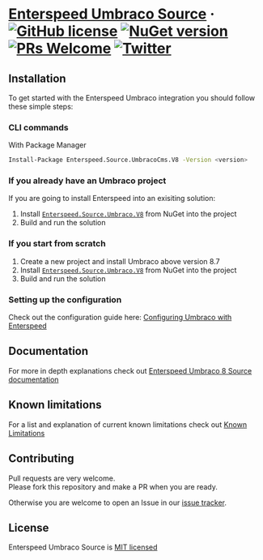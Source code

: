 # [Enterspeed Umbraco Source](https://www.enterspeed.com/) &middot; [![GitHub license](https://img.shields.io/badge/license-MIT-blue.svg)](./LICENSE) [![NuGet version](https://img.shields.io/nuget/v/Enterspeed.Source.UmbracoCms.V8)](https://www.nuget.org/packages/Enterspeed.Source.UmbracoCms.V8/) [![PRs Welcome](https://img.shields.io/badge/PRs-welcome-brightgreen.svg)](https://github.com/enterspeedhq/enterspeed-source-umbraco-cms/pulls) [![Twitter](https://img.shields.io/twitter/follow/enterspeedhq?style=social)](https://twitter.com/enterspeedhq)

## Installation

To get started with the Enterspeed Umbraco integration you should follow these simple steps:

### CLI commands

With Package Manager

```bash
Install-Package Enterspeed.Source.UmbracoCms.V8 -Version <version>
```

### If you already have an Umbraco project

If you are going to install Enterspeed into an exisiting solution:

1. Install [`Enterspeed.Source.Umbraco.V8`](https://www.nuget.org/packages/Enterspeed.Source.UmbracoCms.V8/) from NuGet into the project
2. Build and run the solution

### If you start from scratch

1. Create a new project and install Umbraco above version 8.7
2. Install [`Enterspeed.Source.Umbraco.V8`](https://www.nuget.org/packages/Enterspeed.Source.UmbracoCms.V8/) from NuGet into the project
3. Build and run the solution

### Setting up the configuration

Check out the configuration guide here: [Configuring Umbraco with Enterspeed](./documentation/configuration/README.md)

## Documentation

For more in depth explanations check out [Enterspeed Umbraco 8 Source documentation](./documentation/README.md)

## Known limitations

For a list and explanation of current known limitations check out [Known Limitations](./documentation/known-limitations/README.md)

## Contributing

Pull requests are very welcome.  
Please fork this repository and make a PR when you are ready.  

Otherwise you are welcome to open an Issue in our [issue tracker](https://github.com/enterspeedhq/enterspeed-source-umbraco-cms/issues).

## License

Enterspeed Umbraco Source is [MIT licensed](./LICENSE)
